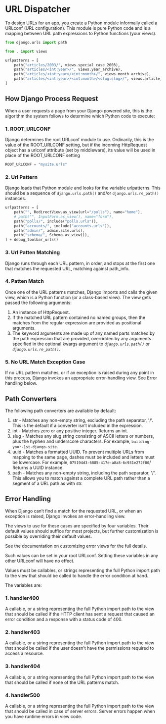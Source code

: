 <link href="https://maxcdn.bootstrapcdn.com/bootstrap/3.3.6/css/bootstrap.min.css" rel="stylesheet"/>

# URL Dispatcher

To design URLs for an app, you create a Python module informally called a URLconf (URL configuration). This module is pure Python code and is a mapping between URL path expressions to Python functions (your views).

```python
from django.urls import path

from . import views

urlpatterns = [
    path("articles/2003/", views.special_case_2003),
    path("articles/<int:year>/", views.year_archive),
    path("articles/<int:year>/<int:month>/", views.month_archive),
    path("articles/<int:year>/<int:month>/<slug:slug>/", views.article_detail),
]
```

## How Django Process Request

When a user requests a page from your Django-powered site, this is the algorithm the system follows to determine which Python code to execute:

### 1. ROOT_URLCONF

Django determines the root URLconf module to use. Ordinarily, this is the value of the ROOT_URLCONF setting, but if the incoming HttpRequest object has a urlconf attribute (set by middleware), its value will be used in place of the ROOT_URLCONF setting

```python
ROOT_URLCONF = "mysite.urls"
```

### 2. Url Pattern

Django loads that Python module and looks for the variable urlpatterns. This should be a sequence of `django.urls.path()` and/or `django.urls.re_path()` instances.

```python
urlpatterns = [
    path("", RedirectView.as_view(url="/polls"), name="home"),
    # path("", InputForm.as_view(), name="form"),
    path("polls/", include("polls.urls")),
    path("accounts/", include("accounts.urls")),
    path("admin/", admin.site.urls),
    path("schema/", Schema.as_view()),
] + debug_toolbar_urls()
```

### 3. Url Patten Matching

Django runs through each URL pattern, in order, and stops at the first one that matches the requested URL, matching against path_info.

### 4. Patten Match

Once one of the URL patterns matches, Django imports and calls the given view, which is a Python function (or a class-based view). The view gets passed the following arguments:

1. An instance of HttpRequest.
2. If the matched URL pattern contained no named groups, then the matches from the regular expression are provided as positional arguments.
3. The keyword arguments are made up of any named parts matched by the path expression that are provided, overridden by any arguments specified in the optional kwargs argument to *`django.urls.path()`* or *`django.urls.re_path()`*.

### 5. No URL Match Exception Case

If no URL pattern matches, or if an exception is raised during any point in this process, Django invokes an appropriate error-handling view. See Error handling below.

## Path Converters

The following path converters are available by default:

1. str - Matches any non-empty string, excluding the path separator, '/'. This is the default if a converter isn’t included in the expression.
2. int - Matches zero or any positive integer. Returns an int.
3. slug - Matches any slug string consisting of ASCII letters or numbers, plus the hyphen and underscore characters. For example, `building-your-1st-django-site`.
4. uuid - Matches a formatted UUID. To prevent multiple URLs from mapping to the same page, dashes must be included and letters must be lowercase. For example, `075194d3-6885-417e-a8a8-6c931e272f00`/ Returns a UUID instance.
5. path - Matches any non-empty string, including the path separator, '/'. This allows you to match against a complete URL path rather than a segment of a URL path as with str.

## Error Handling

When Django can’t find a match for the requested URL, or when an exception is raised, Django invokes an error-handling view.

The views to use for these cases are specified by four variables. Their default values should suffice for most projects, but further customization is possible by overriding their default values.

See the documentation on customizing error views for the full details.

Such values can be set in your root URLconf. Setting these variables in any other URLconf will have no effect.

Values must be callables, or strings representing the full Python import path to the view that should be called to handle the error condition at hand.

The variables are:

### 1. handler400

A callable, or a string representing the full Python import path to the view that should be called if the HTTP client has sent a request that caused an error condition and a response with a status code of 400.

### 2. handler403

A callable, or a string representing the full Python import path to the view that should be called if the user doesn’t have the permissions required to access a resource.

### 3. handler404

A callable, or a string representing the full Python import path to the view that should be called if none of the URL patterns match.

### 4. handler500

A callable, or a string representing the full Python import path to the view that should be called in case of server errors. Server errors happen when you have runtime errors in view code.
